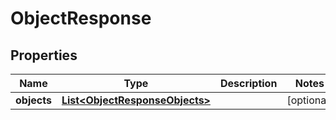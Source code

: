 
# ObjectResponse

## Properties
Name | Type | Description | Notes
------------ | ------------- | ------------- | -------------
**objects** | [**List&lt;ObjectResponseObjects&gt;**](ObjectResponseObjects.md) |  |  [optional]



